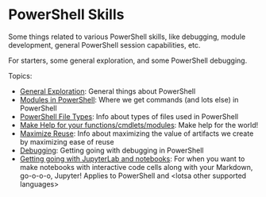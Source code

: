 # PowerShell Skills
Some things related to various PowerShell skills, like debugging, module development, general PowerShell session capabilities, etc.

For starters, some general exploration, and some PowerShell debugging.

Topics:
- [General Exploration](docs/GeneralExploration.ipynb): General things about PowerShell
- [Modules in PowerShell](docs/PowerShellModules.md): Where we get commands (and lots else) in PowerShell
- [PowerShell File Types](docs/PowerShellFileTypes.md): Info about types of files used in PowerShell
- [Make Help for your functions/cmdlets/modules](docs/MakePowerShellHelp.md): Make help for the world!
- [Maximize Reuse](docs/MaximizeReuse.ipynb): Info about maximizing the value of artifacts we create by maximizing ease of reuse
- [Debugging](docs/Debugging.md): Getting going with debugging in PowerShell
- [Getting going with JupyterLab and notebooks](docs/JupyterLabAndNotebooks-GettingStarted.ipynb):  For when you want to make notebooks with interactive code cells along with your Markdown, go-o-o-o, Jupyter! Applies to PowerShell and \<lotsa other supported languages>
